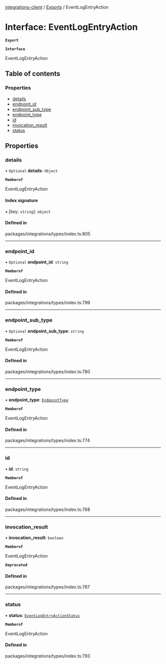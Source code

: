 [integrations-client](../README.md) / [Exports](../modules.md) / EventLogEntryAction

# Interface: EventLogEntryAction

**`Export`**

**`Interface`**

EventLogEntryAction

## Table of contents

### Properties

- [details](EventLogEntryAction.md#details)
- [endpoint\_id](EventLogEntryAction.md#endpoint_id)
- [endpoint\_sub\_type](EventLogEntryAction.md#endpoint_sub_type)
- [endpoint\_type](EventLogEntryAction.md#endpoint_type)
- [id](EventLogEntryAction.md#id)
- [invocation\_result](EventLogEntryAction.md#invocation_result)
- [status](EventLogEntryAction.md#status)

## Properties

### details

• `Optional` **details**: `Object`

**`Memberof`**

EventLogEntryAction

#### Index signature

▪ [key: `string`]: `object`

#### Defined in

packages/integrations/types/index.ts:805

___

### endpoint\_id

• `Optional` **endpoint\_id**: `string`

**`Memberof`**

EventLogEntryAction

#### Defined in

packages/integrations/types/index.ts:799

___

### endpoint\_sub\_type

• `Optional` **endpoint\_sub\_type**: `string`

**`Memberof`**

EventLogEntryAction

#### Defined in

packages/integrations/types/index.ts:780

___

### endpoint\_type

• **endpoint\_type**: [`EndpointType`](../enums/EndpointType.md)

**`Memberof`**

EventLogEntryAction

#### Defined in

packages/integrations/types/index.ts:774

___

### id

• **id**: `string`

**`Memberof`**

EventLogEntryAction

#### Defined in

packages/integrations/types/index.ts:768

___

### invocation\_result

• **invocation\_result**: `boolean`

**`Memberof`**

EventLogEntryAction

**`Deprecated`**

#### Defined in

packages/integrations/types/index.ts:787

___

### status

• **status**: [`EventLogEntryActionStatus`](../enums/EventLogEntryActionStatus.md)

**`Memberof`**

EventLogEntryAction

#### Defined in

packages/integrations/types/index.ts:793
